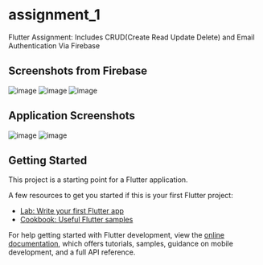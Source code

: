 # assignment_1

Flutter Assignment: Includes CRUD(Create Read Update Delete) and Email Authentication Via Firebase

## Screenshots from Firebase

![image](https://user-images.githubusercontent.com/56475119/193287882-55e409e4-83cb-498b-bfad-3989bad61fcd.png)
![image](https://user-images.githubusercontent.com/56475119/193287980-44bd6d6a-bf7a-42ff-a2b9-7d7ec7b2542a.png)
![image](https://user-images.githubusercontent.com/56475119/193288141-7b255d7b-b9ce-4b86-b850-1eba25821c5e.png)

## Application Screenshots

![image](https://user-images.githubusercontent.com/56475119/193288662-45795d41-57ff-405d-a701-81ecf3f40e19.png)
![image](https://user-images.githubusercontent.com/56475119/193288694-5fd06c75-21d7-4ed1-880f-a4460e652b45.png)


## Getting Started

This project is a starting point for a Flutter application.

A few resources to get you started if this is your first Flutter project:

- [Lab: Write your first Flutter app](https://docs.flutter.dev/get-started/codelab)
- [Cookbook: Useful Flutter samples](https://docs.flutter.dev/cookbook)

For help getting started with Flutter development, view the
[online documentation](https://docs.flutter.dev/), which offers tutorials,
samples, guidance on mobile development, and a full API reference.
